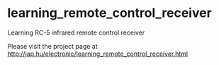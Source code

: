 learning_remote_control_receiver
================================

Learning RC-5 infrared remote control receiver

Please visit the project page at http://jap.hu/electronic/learning_remote_control_receiver.html
